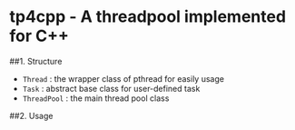 # tp4cpp  -  A threadpool implemented for C++

##1. Structure

- `Thread` : the wrapper class of pthread for easily usage
- `Task` : abstract base class for user-defined task
- `ThreadPool` : the main thread pool class

##2. Usage



